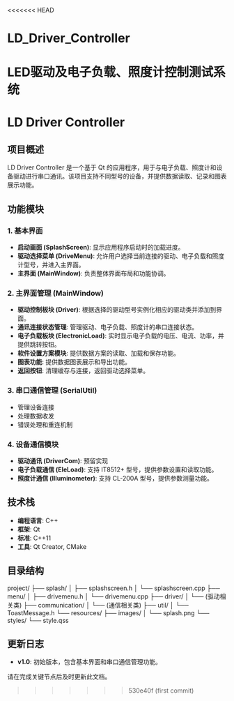 <<<<<<< HEAD
# LD_Driver_Controller
LED驱动及电子负载、照度计控制测试系统
=======
# LD Driver Controller

## 项目概述

LD Driver Controller 是一个基于 Qt 的应用程序，用于与电子负载、照度计和设备驱动进行串口通讯。该项目支持不同型号的设备，并提供数据读取、记录和图表展示功能。

## 功能模块

### 1. 基本界面

- **启动画面 (SplashScreen)**: 显示应用程序启动时的加载进度。
- **驱动选择菜单 (DriveMenu)**: 允许用户选择当前连接的驱动、电子负载和照度计型号，并进入主界面。
- **主界面 (MainWindow)**: 负责整体界面布局和功能协调。

### 2. 主界面管理 (MainWindow)

- **驱动控制板块 (Driver)**: 根据选择的驱动型号实例化相应的驱动类并添加到界面。
- **通讯连接状态管理**: 管理驱动、电子负载、照度计的串口连接状态。
- **电子负载板块 (ElectronicLoad)**: 实时显示电子负载的电压、电流、功率，并提供跳转按钮。
- **软件设置方案模块**: 提供数据方案的读取、加载和保存功能。
- **图表功能**: 提供数据图表展示和导出功能。
- **返回按钮**: 清理缓存与连接，返回驱动选择菜单。

### 3. 串口通信管理 (SerialUtil)

- 管理设备连接
- 处理数据收发
- 错误处理和重连机制

### 4. 设备通信模块

- **驱动通讯 (DriverCom)**: 预留实现
- **电子负载通信 (EleLoad)**: 支持 IT8512+ 型号，提供参数设置和读取功能。
- **照度计通信 (Illuminometer)**: 支持 CL-200A 型号，提供参数测量功能。

## 技术栈

- **编程语言**: C++
- **框架**: Qt
- **标准**: C++11
- **工具**: Qt Creator, CMake

## 目录结构 
project/
├── splash/
│ ├── splashscreen.h
│ └── splashscreen.cpp
├── menu/
│ ├── drivemenu.h
│ └── drivemenu.cpp
├── driver/
│ └── (驱动相关类)
├── communication/
│ └── (通信相关类)
├── util/
│ └── ToastMessage.h
└── resources/
├── images/
│ └── splash.png
└── styles/
└── style.qss


## 更新日志

- **v1.0**: 初始版本，包含基本界面和串口通信管理功能。

请在完成关键节点后及时更新此文档。
>>>>>>> 530e40f (first commit)
